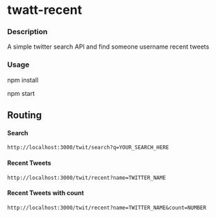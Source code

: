 # twatt-recent

### Description

A simple twitter search API and find someone username recent tweets

### Usage

npm install

npm start

## Routing

#### Search
`http://localhost:3000/twit/search?q=YOUR_SEARCH_HERE`

#### Recent Tweets
`http://localhost:3000/twit/recent?name=TWITTER_NAME`

#### Recent Tweets with count
`http://localhost:3000/twit/recent?name=TWITTER_NAME&count=NUMBER`